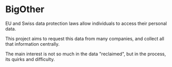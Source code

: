 # BigOther

EU and Swiss data protection laws allow individuals to access their personal data.

This project aims to request this data from many companies, and collect all that information centrally. 

The main interest is not so much in the data "reclaimed", but in the process, its quirks and difficulty.
